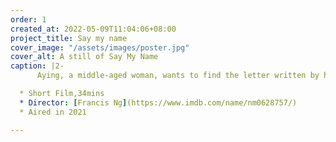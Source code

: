 ```yaml
---
order: 1
created_at: 2022-05-09T11:04:06+08:00
project_title: Say my name
cover_image: "/assets/images/poster.jpg"
cover_alt: A still of Say My Name
caption: |2-
      Aying, a middle-aged woman, wants to find the letter written by her lover, but she can't recall who he is or tells the name of the lover since she has AD.

  * Short Film,34mins
  * Director: [Francis Ng](https://www.imdb.com/name/nm0628757/)
  * Aired in 2021

---
```

